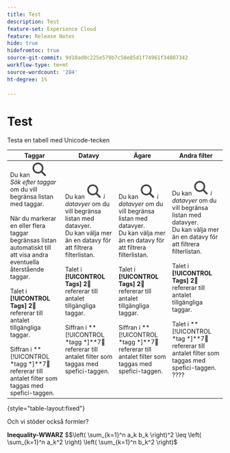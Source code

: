 ```yaml
---
title: Test
description: Test
feature-set: Experience Cloud
feature: Release Notes
hide: true
hidefromtoc: true
source-git-commit: 9d10ad0c225e579b7c58e85d1f74961f34807342
workflow-type: tm+mt
source-wordcount: '284'
ht-degree: 1%

---
```



# Test

Testa en tabell med Unicode-tecken

| Taggar | Datavy | Ägare | Andra filter |
|---|---|---|---|
| Du kan ![söka](/help/assets/icons/Search.svg) *Sök efter taggar* om du vill begränsa listan med taggar. <br/><br/>När du markerar en eller flera taggar begränsas listan automatiskt till att visa andra eventuella återstående taggar. <br/><br/>Talet i **[!UICONTROL Tags]** **2︎⃣** refererar till antalet tillgängliga taggar. <br/><br/>Siffran i **[!UICONTROL *tagg *]**7︎⃣ refererar till antalet filter som taggas med spefici-taggen. | Du kan ![söka](/help/assets/icons/Search.svg) *i datavyer* om du vill begränsa listan med datavyer. <br/>Du kan välja mer än en datavy för att filtrera filterlistan. <br/><br/>Talet i **[!UICONTROL Tags]** **2︎⃣** refererar till antalet tillgängliga taggar. <br/><br/>Siffran i **[!UICONTROL *tagg *]**7︎⃣ refererar till antalet filter som taggas med spefici-taggen. | Du kan ![söka](/help/assets/icons/Search.svg) *i datavyer* om du vill begränsa listan med datavyer. <br/>Du kan välja mer än en datavy för att filtrera filterlistan. <br/><br/>Talet i **[!UICONTROL Tags]** **2︎⃣** refererar till antalet tillgängliga taggar. <br/><br/>Siffran i **[!UICONTROL *tagg *]**7︎⃣ refererar till antalet filter som taggas med spefici-taggen. | Du kan ![söka](/help/assets/icons/Search.svg) *i datavyer* om du vill begränsa listan med datavyer. <br/>Du kan välja mer än en datavy för att filtrera filterlistan. <br/><br/>Talet i **[!UICONTROL Tags]** **2︎⃣** refererar till antalet tillgängliga taggar. <br/><br/>Talet i **[!UICONTROL *tag *]**7︎⃣ refererar till antalet filter som taggas med spefici-taggen. ???? |

{style="table-layout:fixed"}


Och vi stöder också formler?

**Inequality-WWARZ**
$$\left( \sum_{k=1}^n a_k b_k \right)^2 \leq \left( \sum_{k=1}^n a_k^2 \right) \left( \sum_{k=1}^n b_k^2 \right)$


